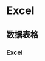 # Excel
## 数据表格

<script src="F:\Mooc\CloudData\js\"></script>
<script type="text/javascript">
 $(document).ready(function(){
      $("h2,h3,h4,h5,h6").each(function(i,item){
        // if (i == 0) continue;
        var tag = $(item).get(0).localName;
        $(item).attr("id","wow"+i);
        $("#category").append('<a class="new'+tag+'" href="#wow'+i+'">'+$(this).text()+'</a></br>');
        $(".newh2").css("margin-left",0);
        $(".newh3").css("margin-left",20);
        $(".newh4").css("margin-left",40);
        $(".newh5").css("margin-left",60);
        $(".newh6").css("margin-left",80);
      });
 });
</script>
<div id="category"></div>
<div id="main"></div>



### Excel
